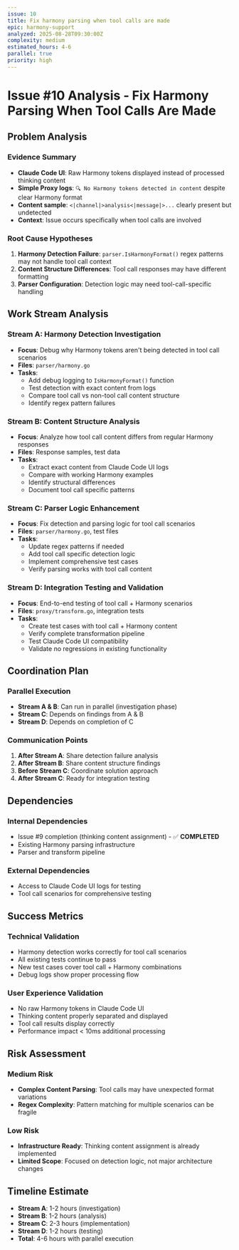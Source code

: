 ```yaml
---
issue: 10
title: Fix harmony parsing when tool calls are made
epic: harmony-support
analyzed: 2025-08-28T09:30:00Z
complexity: medium
estimated_hours: 4-6
parallel: true
priority: high
---
```


# Issue #10 Analysis - Fix Harmony Parsing When Tool Calls Are Made

## Problem Analysis

### Evidence Summary
- **Claude Code UI**: Raw Harmony tokens displayed instead of processed thinking content
- **Simple Proxy logs**: `🔍 No Harmony tokens detected in content` despite clear Harmony format
- **Content sample**: `<|channel|>analysis<|message|>...` clearly present but undetected
- **Context**: Issue occurs specifically when tool calls are involved

### Root Cause Hypotheses
1. **Harmony Detection Failure**: `parser.IsHarmonyFormat()` regex patterns may not handle tool call context
2. **Content Structure Differences**: Tool call responses may have different formatting
3. **Parser Configuration**: Detection logic may need tool-call-specific handling

## Work Stream Analysis

### Stream A: Harmony Detection Investigation
- **Focus**: Debug why Harmony tokens aren't being detected in tool call scenarios
- **Files**: `parser/harmony.go`
- **Tasks**:
  - Add debug logging to `IsHarmonyFormat()` function
  - Test detection with exact content from logs
  - Compare tool call vs non-tool call content structure
  - Identify regex pattern failures

### Stream B: Content Structure Analysis
- **Focus**: Analyze how tool call content differs from regular Harmony responses
- **Files**: Response samples, test data
- **Tasks**:
  - Extract exact content from Claude Code UI logs
  - Compare with working Harmony examples
  - Identify structural differences
  - Document tool call specific patterns

### Stream C: Parser Logic Enhancement
- **Focus**: Fix detection and parsing logic for tool call scenarios
- **Files**: `parser/harmony.go`, test files
- **Tasks**:
  - Update regex patterns if needed
  - Add tool call specific detection logic
  - Implement comprehensive test cases
  - Verify parsing works with tool call content

### Stream D: Integration Testing and Validation
- **Focus**: End-to-end testing of tool call + Harmony scenarios
- **Files**: `proxy/transform.go`, integration tests
- **Tasks**:
  - Create test cases with tool call + Harmony content
  - Verify complete transformation pipeline
  - Test Claude Code UI compatibility
  - Validate no regressions in existing functionality

## Coordination Plan

### Parallel Execution
- **Stream A & B**: Can run in parallel (investigation phase)
- **Stream C**: Depends on findings from A & B
- **Stream D**: Depends on completion of C

### Communication Points
1. **After Stream A**: Share detection failure analysis
2. **After Stream B**: Share content structure findings  
3. **Before Stream C**: Coordinate solution approach
4. **After Stream C**: Ready for integration testing

## Dependencies

### Internal Dependencies
- Issue #9 completion (thinking content assignment) - ✅ **COMPLETED**
- Existing Harmony parsing infrastructure
- Parser and transform pipeline

### External Dependencies
- Access to Claude Code UI logs for testing
- Tool call scenarios for comprehensive testing

## Success Metrics

### Technical Validation
- Harmony detection works correctly for tool call scenarios
- All existing tests continue to pass
- New test cases cover tool call + Harmony combinations
- Debug logs show proper processing flow

### User Experience Validation  
- No raw Harmony tokens in Claude Code UI
- Thinking content properly separated and displayed
- Tool call results display correctly
- Performance impact < 10ms additional processing

## Risk Assessment

### Medium Risk
- **Complex Content Parsing**: Tool calls may have unexpected format variations
- **Regex Complexity**: Pattern matching for multiple scenarios can be fragile

### Low Risk
- **Infrastructure Ready**: Thinking content assignment is already implemented
- **Limited Scope**: Focused on detection logic, not major architecture changes

## Timeline Estimate

- **Stream A**: 1-2 hours (investigation)
- **Stream B**: 1-2 hours (analysis) 
- **Stream C**: 2-3 hours (implementation)
- **Stream D**: 1-2 hours (testing)
- **Total**: 4-6 hours with parallel execution